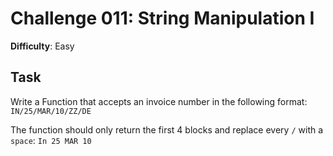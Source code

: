 # Challenge 011: String Manipulation I

**Difficulty**: Easy

## Task

Write a Function that accepts an invoice number in the following format:
`IN/25/MAR/10/ZZ/DE`

The function should only return the first 4 blocks and replace every `/` with a `space`:
`In 25 MAR 10`
